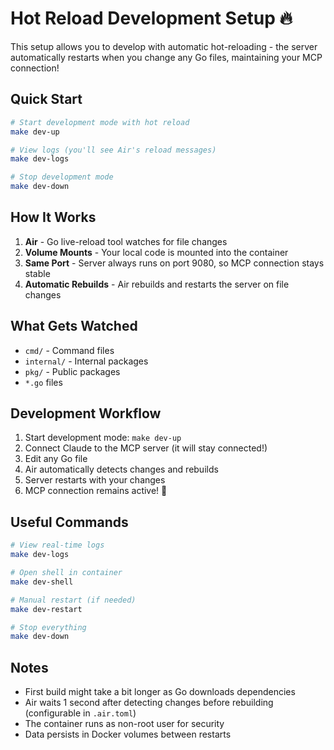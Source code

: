 # Hot Reload Development Setup 🔥

This setup allows you to develop with automatic hot-reloading - the server automatically restarts when you change any Go files, maintaining your MCP connection!

## Quick Start

```bash
# Start development mode with hot reload
make dev-up

# View logs (you'll see Air's reload messages)
make dev-logs

# Stop development mode
make dev-down
```

## How It Works

1. **Air** - Go live-reload tool watches for file changes
2. **Volume Mounts** - Your local code is mounted into the container
3. **Same Port** - Server always runs on port 9080, so MCP connection stays stable
4. **Automatic Rebuilds** - Air rebuilds and restarts the server on file changes

## What Gets Watched

- `cmd/` - Command files
- `internal/` - Internal packages
- `pkg/` - Public packages
- `*.go` files

## Development Workflow

1. Start development mode: `make dev-up`
2. Connect Claude to the MCP server (it will stay connected!)
3. Edit any Go file
4. Air automatically detects changes and rebuilds
5. Server restarts with your changes
6. MCP connection remains active! 🎉

## Useful Commands

```bash
# View real-time logs
make dev-logs

# Open shell in container
make dev-shell

# Manual restart (if needed)
make dev-restart

# Stop everything
make dev-down
```

## Notes

- First build might take a bit longer as Go downloads dependencies
- Air waits 1 second after detecting changes before rebuilding (configurable in `.air.toml`)
- The container runs as non-root user for security
- Data persists in Docker volumes between restarts